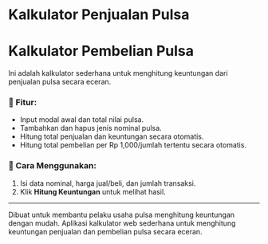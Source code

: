 # Kalkulator Penjualan Pulsa
# Kalkulator Pembelian Pulsa

Ini adalah kalkulator sederhana untuk menghitung keuntungan dari penjualan pulsa secara eceran.

### 📄 Fitur:
- Input modal awal dan total nilai pulsa.
- Tambahkan dan hapus jenis nominal pulsa.
- Hitung total penjualan dan keuntungan secara otomatis.
- Hitung total pembelian per Rp 1,000/jumlah tertentu secara otomatis.

### 🚀 Cara Menggunakan:
1. Isi data nominal, harga jual/beli, dan jumlah transaksi.
2. Klik **Hitung Keuntungan** untuk melihat hasil.

---

Dibuat untuk membantu pelaku usaha pulsa menghitung keuntungan dengan mudah.
Aplikasi kalkulator web sederhana untuk menghitung keuntungan penjualan dan pembelian pulsa secara eceran.
